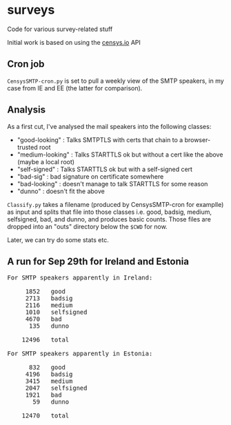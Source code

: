 # surveys

Code for various survey-related stuff

Initial work is based on using the [censys.io](https://censys.io/) API

## Cron job

```CensysSMTP-cron.py``` is set to pull a weekly view of the SMTP speakers,
in my case from IE and EE (the latter for comparison).

## Analysis

As a first cut, I've analysed the mail speakers into the following classes:

- "good-looking" : Talks SMTPTLS with certs that chain to a browser-trusted root 
- "medium-looking" : Talks STARTTLS ok but without a cert like the above (maybe a local root)
- "self-signed" : Talks STARTTLS ok but with a self-signed cert 
- "bad-sig" : bad signature on certificate somewhere
- "bad-looking" : doesn't manage to talk STARTTLS for some reason
- "dunno" : doesn't fit the above

```Classify.py``` takes a filename (produced by CensysSMTP-cron for examplle) as input and splits that file into
those classes i.e. good, badsig, medium, selfsigned, bad, and dunno, and 
produces basic counts. Those files are dropped into an "outs" 
directory below the ```$CWD``` for now.

Later, we can try do some stats etc.

## A run for Sep 29th for Ireland and Estonia

<pre>
For SMTP speakers apparently in Ireland:

     1852   good
     2713   badsig
     2116   medium
     1010   selfsigned
     4670   bad
      135   dunno

    12496   total

For SMTP speakers apparently in Estonia:

      832   good
     4196   badsig
     3415   medium
     2047   selfsigned
     1921   bad
       59   dunno

    12470   total
</pre>

